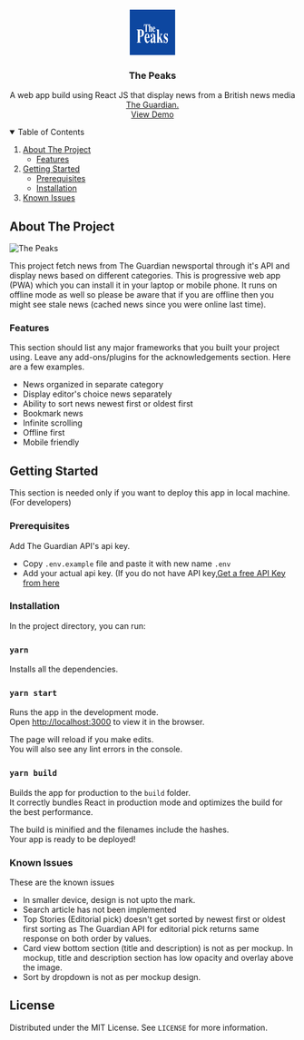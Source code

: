 <!-- PROJECT LOGO -->
<br />
<p align="center">
  <a href="https://github.com/othneildrew/Best-README-Template">
    <img src="src/assets/images/defaultImage.png" alt="Logo" width="80" height="80">
  </a>

  <h3 align="center">The Peaks</h3>

  <p align="center">
    A web app build using React JS that display news from a British news media <a href="https://www.theguardian.com/international">The Guardian.</a>
    <br />
    <a href="https://the-thai-peaks.netlify.app/">View Demo</a>
  </p>
</p>



<!-- TABLE OF CONTENTS -->
<details open="open">
  <summary>Table of Contents</summary>
  <ol>
    <li>
      <a href="#about-the-project">About The Project</a>
      <ul>
        <li><a href="#features">Features</a></li>
      </ul>
    </li>
    <li>
      <a href="#getting-started">Getting Started</a>
      <ul>
        <li><a href="#prerequisites">Prerequisites</a></li>
        <li><a href="#installation">Installation</a></li>
      </ul>
    </li>
    <li>    
      <a href="#known-issues">Known Issues</a></li>
  </ol>
</details>



<!-- ABOUT THE PROJECT -->
## About The Project

![The Peaks](https://github.com/lf-achyutpkl/the-peaks-pwa/blob/main/src/assets/images/The-Peaks.png)

This project fetch news from The Guardian newsportal through it's API and display news based on different categories. This is progressive web app (PWA) which you can install it in your laptop or mobile phone. It runs on offline mode as well so please be aware that if you are offline then you might see stale news (cached news since you were online last time).

### Features

This section should list any major frameworks that you built your project using. Leave any add-ons/plugins for the acknowledgements section. Here are a few examples.
* News organized in separate category
* Display editor's choice news separately
* Ability to sort news newest first or oldest first
* Bookmark news
* Infinite scrolling
* Offline first
* Mobile friendly


<!-- GETTING STARTED -->
## Getting Started
This section is needed only if you want to deploy this app in local machine. (For developers)

### Prerequisites

Add The Guardian API's api key. 
* Copy ```.env.example``` file and paste it with new name ```.env```
* Add your actual api key. (If you do not have API key,[Get a free API Key from here](https://open-platform.theguardian.com/access/)

### Installation
In the project directory, you can run:
### `yarn`
Installs all the dependencies.

### `yarn start`

Runs the app in the development mode.\
Open [http://localhost:3000](http://localhost:3000) to view it in the browser.

The page will reload if you make edits.\
You will also see any lint errors in the console.


### `yarn build`

Builds the app for production to the `build` folder.\
It correctly bundles React in production mode and optimizes the build for the best performance.

The build is minified and the filenames include the hashes.\
Your app is ready to be deployed!

### Known Issues
These are the known issues
* In smaller device, design is not upto the mark.
* Search article has not been implemented
* Top Stories (Editorial pick) doesn't get sorted by newest first or oldest first sorting as The Guardian API for editorial pick returns same response on both order by values.
* Card view bottom section (title and description) is not as per mockup. In mockup, title and description section has low opacity and overlay above the image.
* Sort by dropdown is not as per mockup design.

<!-- LICENSE -->
## License

Distributed under the MIT License. See `LICENSE` for more information.


